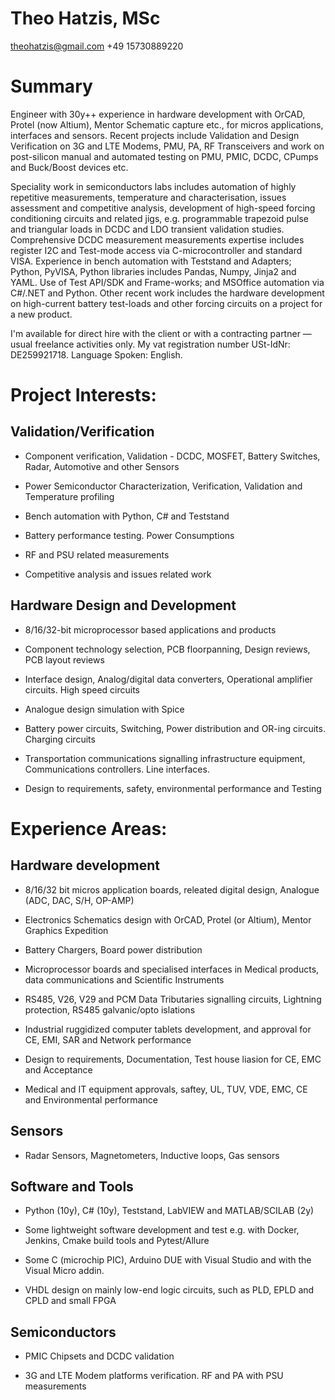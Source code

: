 
# Theo Hatzis, MSc
theohatzis@gmail.com    +49 15730889220


# Summary

Engineer with 30y++ experience in hardware development with OrCAD, Protel (now Altium), Mentor Schematic capture etc., for micros applications, interfaces and sensors. Recent projects include Validation and Design Verification on 3G and LTE Modems, PMU, PA, RF Transceivers and work on post-silicon manual and automated testing on PMU, PMIC, DCDC, CPumps and Buck/Boost devices etc.


Speciality work in semiconductors labs includes automation of highly repetitive measurements, temperature and characterisation, issues assessment and competitive analysis, development of high-speed forcing conditioning circuits and related jigs, e.g. programmable trapezoid pulse and triangular loads in DCDC and LDO transient validation studies. Comprehensive DCDC measurement measurements expertise includes register I2C and Test-mode access via C-microcontroller and standard VISA. Experience in bench automation with Teststand and Adapters; Python, PyVISA, Python libraries includes Pandas, Numpy, Jinja2 and YAML. Use of Test API/SDK and Frame-works; and MSOffice automation via C#/.NET and Python. Other recent work includes the hardware development on high-current battery test-loads and other forcing circuits on a project for a new product.


I'm available for direct hire with the client or with a contracting partner &mdash; usual freelance activities only. My vat registration number USt-IdNr: DE259921718. Language Spoken: English.


# Project Interests:

## Validation/Verification

* Component verification, Validation - DCDC, MOSFET, Battery Switches, Radar, Automotive and other Sensors

* Power Semiconductor Characterization, Verification, Validation and Temperature profiling

* Bench automation with Python, C# and Teststand

* Battery performance testing. Power Consumptions

* RF and PSU related measurements

* Competitive analysis and issues related work

## Hardware Design and Development

* 8/16/32-bit microprocessor based applications and products

* Component technology selection, PCB floorpanning, Design reviews, PCB layout reviews

* Interface design, Analog/digital data converters, Operational amplifier circuits. High speed circuits

* Analogue design simulation with Spice

* Battery power circuits, Switching, Power distribution and OR-ing circuits. Charging circuits

* Transportation communications signalling infrastructure equipment, Communications controllers. Line interfaces.

* Design to requirements, safety, environmental performance and Testing

# Experience Areas:


## Hardware development

* 8/16/32 bit micros application boards, releated digital design, Analogue (ADC, DAC, S/H, OP-AMP)

* Electronics Schematics design with OrCAD, Protel (or Altium), Mentor Graphics Expedition

* Battery Chargers, Board power distribution

* Microprocessor boards and specialised interfaces in Medical products, data communications and Scientific Instruments

* RS485, V26, V29 and PCM Data Tributaries signalling circuits, Lightning protection, RS485 galvanic/opto islations

* Industrial ruggidized computer tablets development, and approval for CE, EMI, SAR and Network performance

* Design to requirements, Documentation, Test house liasion for CE, EMC and Acceptance

* Medical and IT equipment approvals, saftey, UL, TUV, VDE, EMC, CE and Environmental performance

## Sensors

* Radar Sensors, Magnetometers, Inductive loops, Gas sensors

## Software and Tools

* Python (10y), C# (10y), Teststand, LabVIEW and MATLAB/SCILAB (2y)

* Some lightweight software development and test e.g. with Docker, Jenkins, Cmake build tools and Pytest/Allure

* Some C (microchip PIC), Arduino DUE with Visual Studio and with the Visual Micro addin.

* VHDL design on mainly low-end logic circuits, such as PLD, EPLD and CPLD and small FPGA

## Semiconductors

* PMIC Chipsets and DCDC validation

* 3G and LTE Modem platforms verification. RF and PA with PSU measurements


